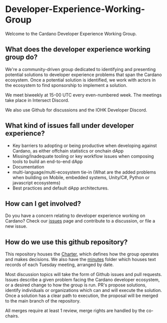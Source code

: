 # Developer-Experience-Working-Group

Welcome to the Cardano Developer Experience Working Group.

## What does the developer experience working group do?

We're a community-driven group dedicated to identifying and presenting potential solutions to developer experience problems that span the Cardano ecosystem. Once a potential solution is identified, we work with actors in the ecosystem to find sponsorship to implement a solution.

We meet biweekly at 15-00 UTC every even-numbered week. 
The meetings take place in Intersect Discord.

We also use Github for discussions and the IOHK Developer Discord.

## What kind of issues fall under developer experience?
- Key barriers to adopting or being productive when developing against Cardano, as either offchain statistics or onchain dApp
- Missing/Inadequate tooling or key workflow issues when composing tools to build an end-to-end dApp
- Documentation
- multi-language/multi-ecosystem tie-in (What are the added problems when building on Mobile, embedded systems, Unity/C#, Python or javascript ecosystems)
- Best practices and default dApp architectures.

## How can I get involved?

Do you have a concern relating to developer experience working on Cardano? Check our [issues](https://github.com/input-output-hk/Developer-Experience-working-group/issues) page and contribute to a discussion, or file a new issue.

## How do we use this github repository?

This repository houses the [Charter](CHARTER.md), which defines how the group operates and makes decisions. We also have the [minutes](https://docs.google.com/document/d/196b_9yoaF-J7rRC4_5tg4UFXyh3vnH6L_pm2tmMOh1E/edit?usp=sharing) folder which houses text records of each Tuesday meeting, arranged by date.

Most discussion topics will take the form of Github issues and pull requests.
Issues describe a given problem facing the Cardano developer ecosystem, or a desired change to how the group is run.
PR's propose solutions, identify individuals or organizations which can and will execute the solution. Once a solution has a clear path to execution, the proposal will be merged to the main branch of the repository.

All merges require at least 1 review, merge rights are handled by the co-chairs.


